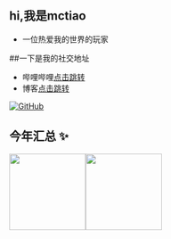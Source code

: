 ## hi,我是mctiao
- 一位热爱我的世界的玩家

##一下是我的社交地址
- 哔哩哔哩<a href="https://space.bilibili.com/471427518/">点击跳转</a>
- 博客<a href="https://blog.mctiao.top/">点击跳转</a>

<a href="https://github.com/mctiao" target="_blank"><img alt="GitHub" src="https://img.shields.io/badge/-@mctiao-181717?style=flat-square&logo=GitHub&logoColor=white"></a>

## 今年汇总 ✨
<img align="" height="137px" src="https://github-readme-stats.vercel.app/api?username=mctiao&hide_title=true&hide_border=true&show_icons=true&include_all_commits=true&line_height=21&bg_color=0,EC6C6C,FFD479,FFFC79,73FA79&theme=graywhite&locale=cn" /><img align="" height="137px" src="https://github-readme-stats.vercel.app/api/top-langs/?username=mctiao&hide_title=true&hide_border=true&layout=compact&bg_color=0,73FA79,73FDFF,D783FF&theme=graywhite&locale=cn" />
